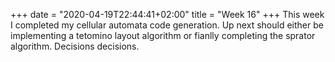 +++
date = "2020-04-19T22:44:41+02:00"
title = "Week 16"
+++
This week I completed my cellular automata code generation. Up next should either be implementing a tetomino layout algorithm or fianlly completing the sprator algorithm. Decisions decisions.
